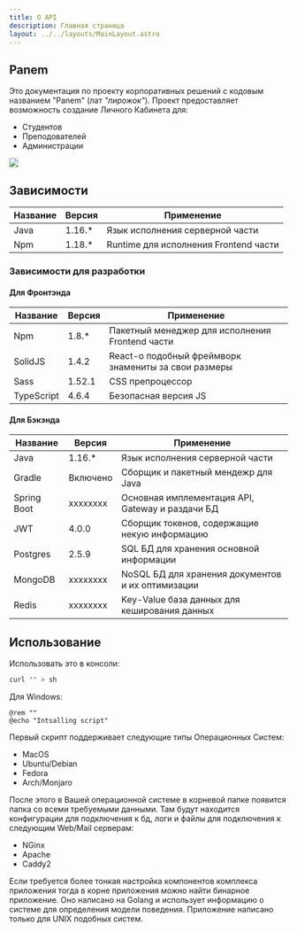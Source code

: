 ```yaml
---
title: О API
description: Главная страница
layout: ../../layouts/MainLayout.astro
---
```


## Panem

Это документация по проекту корпоративных решений с кодовым названием "Panem" (лат *"пирожок"*). Проект предоставляет
возможность создание Личного Кабинета для:

* Студентов
* Преподователей
* Администрации

<img src="/img/index.png">

## Зависимости

| Название | Версия | Применение                            |
| -------- | ------ | ------------------------------------- |
| Java     | 1.16.* | Язык исполнения серверной части       |
| Npm      | 1.18.* | Runtime для исполнения Frontend части |

### Зависимости для разработки

#### Для Фронтэнда

| Название      | Версия | Применение                                           |
| ------------- | ------ | ---------------------------------------------------- |
| Npm           | 1.8.*  | Пакетный менеджер для исполнения Frontend части      |
| SolidJS       | 1.4.2  | React-о подобный фреймворк знамениты за свои размеры |
| Sass          | 1.52.1 | CSS препроцессор                                     |
| TypeScript    | 4.6.4  | Безопасная версия JS                                 |

#### Для Бэкэнда

| Название    | Версия   | Применение                                        |
| ----------- | -------- | ------------------------------------------------- |
| Java        | 1.16.*   | Язык исполнения серверной части                   |
| Gradle      | Включено | Сборщик и пакетный мендежр для Java               |
| Spring Boot | xxxxxxxx | Основная имплементация API, Gateway и раздачи БД  |
| JWT         | 4.0.0    | Сборщик токенов, содержащие некую информацию      |
| Postgres    | 2.5.9    | SQL БД для хранения основной информации           |
| MongoDB     | xxxxxxxx | NoSQL БД для хранения документов и их оптимизации |
| Redis       | xxxxxxxx | Key-Value база данных для кеширования данных      |

## Использование

Использовать это в консоли:

```bash
curl "" > sh
```

Для Windows:

```batch
@rem ""
@echo "Intsalling script"
```

Первый скрипт поддерживает следующие типы Операционных Систем:

* MacOS
* Ubuntu/Debian
* Fedora
* Arch/Monjaro

После этого в Вашей операционной системе в корневой папке появится папка со всеми требуемыми
данными. Там будут находится конфигурации для подключения к бд, логи и файлы для
подключения к следующим Web/Mail серверам:

* NGinx
* Apache
* Caddy2

Если требуется более тонкая настройка компонентов комплекса приложения тогда в корне приложения
можно найти бинарное приложение. Оно написано на Golang и использует информацию о
системе для определения модели поведения. Приложение написано только для UNIX подобных систем.
